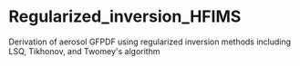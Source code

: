 # Regularized_inversion_HFIMS
Derivation of aerosol GFPDF using regularized inversion methods including LSQ, Tikhonov, and Twomey's algorithm 
